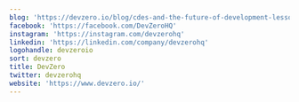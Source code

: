 ```yaml
---
blog: 'https://devzero.io/blog/cdes-and-the-future-of-development-lessons-from-cde-universe'
facebook: 'https://facebook.com/DevZeroHQ'
instagram: 'https://instagram.com/devzerohq'
linkedin: 'https://linkedin.com/company/devzerohq'
logohandle: devzeroio
sort: devzero
title: DevZero
twitter: devzerohq
website: 'https://www.devzero.io/'
---
```


